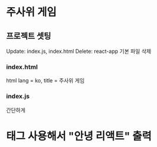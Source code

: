 # 주사위 게임

## 프로젝트 셋팅
Update: index.js, index.html
Delete: react-app 기본 파일 삭제

### index.html
html lang = ko, title = 주사위 게임
### index.js
간단하게 <h1>태그 사용해서 "안녕 리액트" 출력
